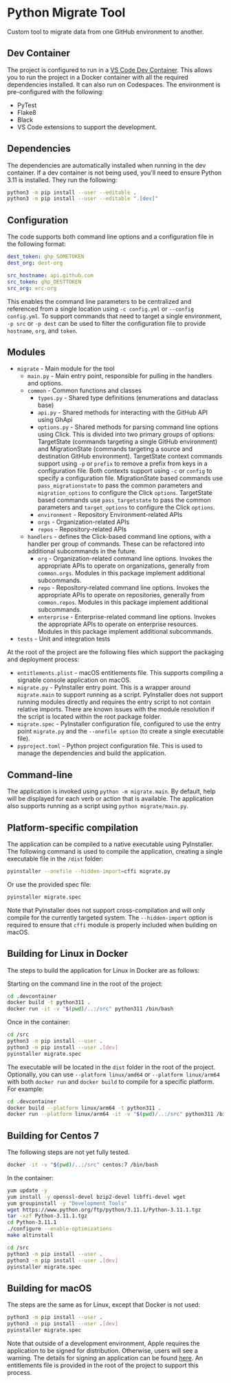 # Python Migrate Tool

Custom tool to migrate data from one GitHub environment to another.

## Dev Container

The project is configured to run in a [VS Code Dev Container](https://code.visualstudio.com/docs/remote/containers). This allows you to run the project in a Docker container with all the required dependencies installed. It can also run on Codespaces. The environment is pre-configured with the following:
- PyTest
- Flake8
- Black
- VS Code extensions to support the development.

## Dependencies

The dependencies are automatically installed when running in the dev container. If a dev container is not being used, you'll need to ensure Python 3.11 is installed. They run the following:

```bash
python3 -m pip install --user --editable .
python3 -m pip install --user --editable ".[dev]"
```

## Configuration

The code supports both command line options and a configuration file in the following format:

```yml
dest_token: ghp_SOMETOKEN
dest_org: dest-org

src_hostname: api.github.com
src_token: ghp_DESTTOKEN
src_org: erc-org
```

This enables the command line parameters to be centralized and referenced from a single location using `-c config.yml` or `--config config.yml`. To support commands that need to target a single environment, `-p src` or `-p dest` can be used to filter the configuration file to provide `hostname`, `org`, and `token`.

## Modules

- `migrate` - Main module for the tool
  - `main.py` - Main entry point, responsible for pulling in the handlers and options.
  - `common` - Common functions and classes
    - `types.py` - Shared type definitions (enumerations and dataclass base)
    - `api.py` - Shared methods for interacting with the GitHub API using GhApi
    - `options.py` - Shared methods for parsing command line options using Click. This is divided into two primary groups of options: TargetState (commands targeting a single GitHub environment) and MigrationState (commands targeting a source and destination GitHub environment). TargetState context commands support using `-p` or `prefix` to remove a prefix from keys in a configuration file. Both contexts support using `-c` or `config` to specify a configuration file. MigrationState based commands use `pass_migrationstate` to pass the common parameters and `migration_options` to configure the Click `options`. TargetState based commands use `pass_targetstate` to pass the common parameters and `target_options` to configure the Click `options`.
    - `environment` - Repository Environment-related APIs
    - `orgs` - Organization-related APIs
    - `repos` - Repository-related APIs
  - `handlers` - defines the Click-based command line options, with a handler per group of commands. These can be refactored into additional subcommands in the future.
    - `org` - Organization-related command line options. Invokes the appropriate APIs to operate on organizations, generally from `common.orgs`. Modules in this package implement additional subcommands.
    - `repo` - Repository-related command line options. Invokes the appropriate APIs to operate on repositories, generally from `common.repos`. Modules in this package implement additional subcommands.
    - `enterprise` - Enterprise-related command line options. Invokes the appropriate APIs to operate on enterprise resources. Modules in this package implement additional subcommands.
- `tests` - Unit and integration tests

At the root of the project are the following files which support the packaging and deployment process:

- `entitlements.plist` - macOS entitlements file. This supports compiling a signable console application on macOS.
- `migrate.py` - PyInstaller entry point. This is a wrapper around `migrate.main` to support running as a script. PyInstaller does not support running modules directly and requires the entry script to not contain relative imports. There are known issues with the module resolution if the script is located within the root package folder.
- `migrate.spec` - PyInstaller configuration file, configured to use the entry point `migrate.py` and the `--onefile option` (to create a single executable file).
- `pyproject.toml` - Python project configuration file. This is used to manage the dependencies and build the application.

## Command-line

The application is invoked using `python -m migrate.main`. By default, help will be displayed for each verb or action that is available. The application also supports running as a script using `python migrate/main.py`.

## Platform-specific compilation

The application can be compiled to a native executable using PyInstaller. The following command is used to compile the application, creating a single executable file in the `/dist` folder:

```bash
pyinstaller --onefile --hidden-import=cffi migrate.py
```

Or use the provided spec file:
```bash
pyinstaller migrate.spec
```

Note that PyInstaller does not support cross-compilation and will only compile for the currently targeted system. The `--hidden-import` option is required to ensure that `cffi` module is properly included when building on macOS.

## Building for Linux in Docker

The steps to build the application for Linux in Docker are as follows:

Starting on the command line in the root of the project:

```bash
cd .devcontainer
docker build -t python311 .
docker run -it -v "$(pwd)/..:/src" python311 /bin/bash
```

Once in the container:

```bash
cd /src
python3 -m pip install --user .
python3 -m pip install --user .[dev]
pyinstaller migrate.spec
```

The executable will be located in the `dist` folder in the root of the project.
Optionally, you can use `--platform linux/amd64` or `--platform linux/arm64` with both `docker run` and `docker build` to compile for a specific platform. For example:

```bash
cd .devcontainer
docker build --platform linux/arm64 -t python311 .
docker run --platform linux/arm64 -it -v "$(pwd)/..:/src" python311 /bin/bash
```

## Building for Centos 7

The following steps are not yet fully tested.

```bash
docker -it -v "$(pwd)/..:/src" centos:7 /bin/bash
```

In the container:

```bash
yum update -y
yum install -y openssl-devel bzip2-devel libffi-devel wget
yum groupinstall -y "Development Tools"
wget https://www.python.org/ftp/python/3.11.1/Python-3.11.1.tgz
tar -xzf Python-3.11.1.tgz
cd Python-3.11.1
./configure --enable-optimizations
make altinstall

cd /src
python3 -m pip install --user .
python3 -m pip install --user .[dev]
pyinstaller migrate.spec
```

## Building for macOS

The steps are the same as for Linux, except that Docker is not used:

```bash
python3 -m pip install --user .
python3 -m pip install --user .[dev]
pyinstaller migrate.spec
```

Note that outside of a development environment, Apple requires the application to be signed for distribution. Otherwise, users will see a warning. The details for signing an application can be found [here](https://www.kenmuse.com/blog/notarizing-dotnet-console-apps-for-macos/#signing-the-code). An entitlements file is provided in the root of the project to support this process.
